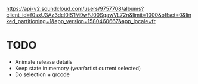 https://api-v2.soundcloud.com/users/9757708/albums?client_id=f0sxU3Az3dcl0lS1M9wFJ00SqawVL72n&limit=1000&offset=0&linked_partitioning=1&app_version=1580460667&app_locale=fr

# TODO

- Animate release details
- Keep state in memory (year/artist current selected)
- Do selection + qrcode

